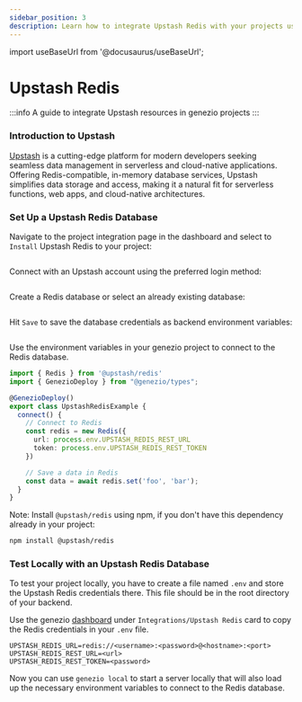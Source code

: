 ```yaml
---
sidebar_position: 3
description: Learn how to integrate Upstash Redis with your projects using Genezio. Clear and detailed instructions for all developers
---
```


import useBaseUrl from '@docusaurus/useBaseUrl';

# Upstash Redis

<head>
  <title>Upstash Redis Integration</title>
</head>

:::info
A guide to integrate Upstash resources in genezio projects
:::

### Introduction to Upstash

[Upstash](https://upstash.com/?utm_source=genezio+&utm_medium=documentation&utm_campaign=post) is a cutting-edge platform for modern developers seeking seamless data management in serverless and cloud-native applications. Offering Redis-compatible, in-memory database services, Upstash simplifies data storage and access, making it a natural fit for serverless functions, web apps, and cloud-native architectures.

### Set Up a Upstash Redis Database

Navigate to the project integration page in the dashboard and select to `Install` Upstash Redis to your project:

<figure style={{textAlign:"center", marginLeft:"0"}}><img style={{cursor:"pointer"}} src={useBaseUrl("/img/integrations.webp")} alt=""/><figcaption></figcaption></figure>

Connect with an Upstash account using the preferred login method:

<figure style={{textAlign:"center", marginLeft:"0"}}><img style={{cursor:"pointer"}} src={useBaseUrl("/img/image (43) (1).webp")} alt=""/><figcaption></figcaption></figure>

Create a Redis database or select an already existing database:

<figure style={{textAlign:"center", marginLeft:"0"}}><img style={{cursor:"pointer"}} src={useBaseUrl("/img/image (42) (1).webp")} alt=""/><figcaption></figcaption></figure>

Hit `Save` to save the database credentials as backend environment variables:

<figure style={{textAlign:"center", marginLeft:"0"}}><img style={{cursor:"pointer"}} src={useBaseUrl("/img/image (44) (1).webp")} alt=""/><figcaption></figcaption></figure>

Use the environment variables in your genezio project to connect to the Redis database.

```typescript title="index.ts"
import { Redis } from '@upstash/redis'
import { GenezioDeploy } from "@genezio/types";

@GenezioDeploy()
export class UpstashRedisExample {
  connect() {
    // Connect to Redis
    const redis = new Redis({
      url: process.env.UPSTASH_REDIS_REST_URL
      token: process.env.UPSTASH_REDIS_REST_TOKEN
    })

    // Save a data in Redis
    const data = await redis.set('foo', 'bar');
  }
}
```

<!-- {% endcode %} -->

Note: Install `@upstash/redis` using npm, if you don't have this dependency already in your project:

```bash
npm install @upstash/redis
```

### Test Locally with an Upstash Redis Database

To test your project locally, you have to create a file named `.env` and store the Upstash Redis credentials there. This file should be in the root directory of your backend.

Use the genezio [dashboard](https://app.genez.io) under `Integrations/Upstash Redis` card to copy the Redis credentials in your `.env` file.

<!-- {% code title=".env" %} -->

```fallback title=".env"
UPSTASH_REDIS_URL=redis://<username>:<password>@<hostname>:<port>
UPSTASH_REDIS_REST_URL=<url>
UPSTASH_REDIS_REST_TOKEN=<password>
```

<!-- {% endcode %} -->

Now you can use `genezio local` to start a server locally that will also load up the necessary environment variables to connect to the Redis database.
